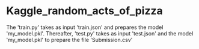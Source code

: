 # Kaggle_random_acts_of_pizza

The 'train.py' takes as input 'train.json' and prepares the model 'my_model.pkl'.
Thereafter, 'test.py' takes as input 'test.json' and the model 'my_model.pkl' to prepare the file 'Submission.csv'
